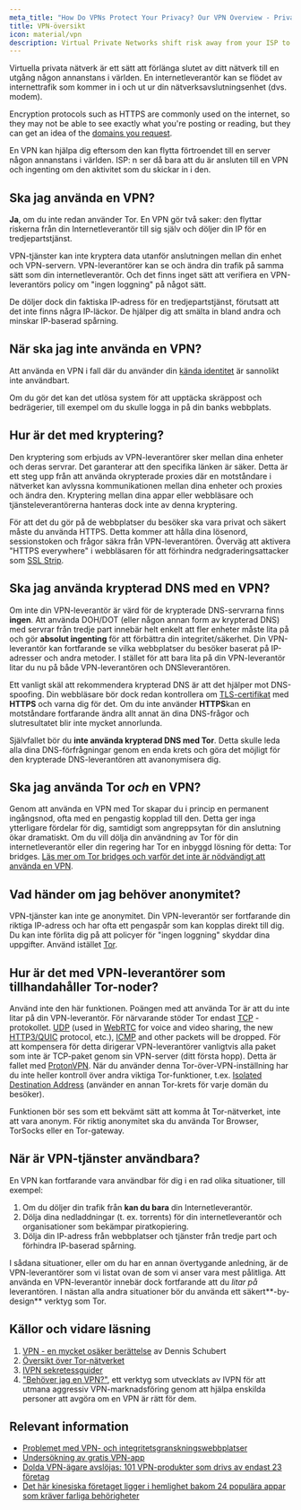 ```yaml
---
meta_title: "How Do VPNs Protect Your Privacy? Our VPN Overview - Privacy Guides"
title: VPN-översikt
icon: material/vpn
description: Virtual Private Networks shift risk away from your ISP to a third-party you trust. You should keep these things in mind.
---
```


Virtuella privata nätverk är ett sätt att förlänga slutet av ditt nätverk till en utgång någon annanstans i världen. En internetleverantör kan se flödet av internettrafik som kommer in i och ut ur din nätverksavslutningsenhet (dvs. modem).

Encryption protocols such as HTTPS are commonly used on the internet, so they may not be able to see exactly what you're posting or reading, but they can get an idea of the [domains you request](../advanced/dns-overview.md#why-shouldnt-i-use-encrypted-dns).

En VPN kan hjälpa dig eftersom den kan flytta förtroendet till en server någon annanstans i världen. ISP: n ser då bara att du är ansluten till en VPN och ingenting om den aktivitet som du skickar in i den.

## Ska jag använda en VPN?

**Ja**, om du inte redan använder Tor. En VPN gör två saker: den flyttar riskerna från din Internetleverantör till sig själv och döljer din IP för en tredjepartstjänst.

VPN-tjänster kan inte kryptera data utanför anslutningen mellan din enhet och VPN-servern. VPN-leverantörer kan se och ändra din trafik på samma sätt som din internetleverantör. Och det finns inget sätt att verifiera en VPN-leverantörs policy om "ingen loggning" på något sätt.

De döljer dock din faktiska IP-adress för en tredjepartstjänst, förutsatt att det inte finns några IP-läckor. De hjälper dig att smälta in bland andra och minskar IP-baserad spårning.

## När ska jag inte använda en VPN?

Att använda en VPN i fall där du använder din [kända identitet](common-threats.md#common-misconceptions) är sannolikt inte användbart.

Om du gör det kan det utlösa system för att upptäcka skräppost och bedrägerier, till exempel om du skulle logga in på din banks webbplats.

## Hur är det med kryptering?

Den kryptering som erbjuds av VPN-leverantörer sker mellan dina enheter och deras servrar. Det garanterar att den specifika länken är säker. Detta är ett steg upp från att använda okrypterade proxies där en motståndare i nätverket kan avlyssna kommunikationen mellan dina enheter och proxies och ändra den. Kryptering mellan dina appar eller webbläsare och tjänsteleverantörerna hanteras dock inte av denna kryptering.

För att det du gör på de webbplatser du besöker ska vara privat och säkert måste du använda HTTPS. Detta kommer att hålla dina lösenord, sessionstoken och frågor säkra från VPN-leverantören. Överväg att aktivera "HTTPS everywhere" i webbläsaren för att förhindra nedgraderingsattacker som [SSL Strip](https://www.blackhat.com/presentations/bh-dc-09/Marlinspike/BlackHat-DC-09-Marlinspike-Defeating-SSL.pdf).

## Ska jag använda krypterad DNS med en VPN?

Om inte din VPN-leverantör är värd för de krypterade DNS-servrarna finns **ingen**. Att använda DOH/DOT (eller någon annan form av krypterad DNS) med servrar från tredje part innebär helt enkelt att fler enheter måste lita på och gör **absolut ingenting** för att förbättra din integritet/säkerhet. Din VPN-leverantör kan fortfarande se vilka webbplatser du besöker baserat på IP-adresser och andra metoder. I stället för att bara lita på din VPN-leverantör litar du nu på både VPN-leverantören och DNSleverantören.

Ett vanligt skäl att rekommendera krypterad DNS är att det hjälper mot DNS-spoofing. Din webbläsare bör dock redan kontrollera om [TLS-certifikat](https://en.wikipedia.org/wiki/Transport_Layer_Security#Digital_certificates) med **HTTPS** och varna dig för det. Om du inte använder **HTTPS**kan en motståndare fortfarande ändra allt annat än dina DNS-frågor och slutresultatet blir inte mycket annorlunda.

Självfallet bör du **inte använda krypterad DNS med Tor**. Detta skulle leda alla dina DNS-förfrågningar genom en enda krets och göra det möjligt för den krypterade DNS-leverantören att avanonymisera dig.

## Ska jag använda Tor *och* en VPN?

Genom att använda en VPN med Tor skapar du i princip en permanent ingångsnod, ofta med en pengastig kopplad till den. Detta ger inga ytterligare fördelar för dig, samtidigt som angreppsytan för din anslutning ökar dramatiskt. Om du vill dölja din användning av Tor för din internetleverantör eller din regering har Tor en inbyggd lösning för detta: Tor bridges. [Läs mer om Tor bridges och varför det inte är nödvändigt att använda en VPN](../advanced/tor-overview.md).

## Vad händer om jag behöver anonymitet?

VPN-tjänster kan inte ge anonymitet. Din VPN-leverantör ser fortfarande din riktiga IP-adress och har ofta ett pengaspår som kan kopplas direkt till dig. Du kan inte förlita dig på att policyer för "ingen loggning" skyddar dina uppgifter. Använd istället [Tor](https://www.torproject.org/).

## Hur är det med VPN-leverantörer som tillhandahåller Tor-noder?

Använd inte den här funktionen. Poängen med att använda Tor är att du inte litar på din VPN-leverantör. För närvarande stöder Tor endast [TCP](https://en.wikipedia.org/wiki/Transmission_Control_Protocol) -protokollet. [UDP](https://en.wikipedia.org/wiki/User_Datagram_Protocol) (used in [WebRTC](https://en.wikipedia.org/wiki/WebRTC) for voice and video sharing, the new [HTTP3/QUIC](https://en.wikipedia.org/wiki/HTTP/3) protocol, etc.), [ICMP](https://en.wikipedia.org/wiki/Internet_Control_Message_Protocol) and other packets will be dropped. För att kompensera för detta dirigerar VPN-leverantörer vanligtvis alla paket som inte är TCP-paket genom sin VPN-server (ditt första hopp). Detta är fallet med [ProtonVPN](https://protonvpn.com/support/tor-vpn/). När du använder denna Tor-över-VPN-inställning har du inte heller kontroll över andra viktiga Tor-funktioner, t.ex. [Isolated Destination Address](https://www.whonix.org/wiki/Stream_Isolation) (använder en annan Tor-krets för varje domän du besöker).

Funktionen bör ses som ett bekvämt sätt att komma åt Tor-nätverket, inte att vara anonym. För riktig anonymitet ska du använda Tor Browser, TorSocks eller en Tor-gateway.

## När är VPN-tjänster användbara?

En VPN kan fortfarande vara användbar för dig i en rad olika situationer, till exempel:

1. Om du döljer din trafik från **kan du bara** din Internetleverantör.
1. Dölja dina nedladdningar (t. ex. torrents) för din internetleverantör och organisationer som bekämpar piratkopiering.
1. Dölja din IP-adress från webbplatser och tjänster från tredje part och förhindra IP-baserad spårning.

I sådana situationer, eller om du har en annan övertygande anledning, är de VPN-leverantörer som vi listat ovan de som vi anser vara mest pålitliga. Att använda en VPN-leverantör innebär dock fortfarande att du *litar på* leverantören. I nästan alla andra situationer bör du använda ett säkert**-by-design** verktyg som Tor.

## Källor och vidare läsning

1. [VPN - en mycket osäker berättelse](https://schub.io/blog/2019/04/08/very-precarious-narrative.html) av Dennis Schubert
1. [Översikt över Tor-nätverket](../advanced/tor-overview.md)
1. [IVPN sekretessguider](https://www.ivpn.net/privacy-guides)
1. ["Behöver jag en VPN?"](https://www.doineedavpn.com), ett verktyg som utvecklats av IVPN för att utmana aggressiv VPN-marknadsföring genom att hjälpa enskilda personer att avgöra om en VPN är rätt för dem.

## Relevant information

- [Problemet med VPN- och integritetsgranskningswebbplatser](https://blog.privacyguides.org/2019/11/20/the-trouble-with-vpn-and-privacy-review-sites/)
- [Undersökning av gratis VPN-app](https://www.top10vpn.com/free-vpn-app-investigation/)
- [Dolda VPN-ägare avslöjas: 101 VPN-produkter som drivs av endast 23 företag](https://vpnpro.com/blog/hidden-vpn-owners-unveiled-97-vpns-23-companies/)
- [Det här kinesiska företaget ligger i hemlighet bakom 24 populära appar som kräver farliga behörigheter](https://vpnpro.com/blog/chinese-company-secretly-behind-popular-apps-seeking-dangerous-permissions/)
